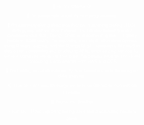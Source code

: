 <div style="background-image: url('https://i.imgur.com/wiBqjIF.jpeg'); background-size: cover; height: 100vh; color: white; text-align: center; padding: 20px;">
👋 Hi, I’m @Neha-Gi

👀 I’m passionate about Python programming.



🌱 I’m currently diving deep into Python, mastering testing (TDD), debugging, 
and various frameworks. I'm also learning about databases with SQL, Django ORM, 
and addressing the n+1 query problem. Additionally, I'm exploring web application 
development using Django, logging, and the Django REST Framework. My studies also 
cover consuming and producing APIs, emphasizing service-to-service communication. 
Furthermore, I'm gaining insights into cloud computing fundamentals with AWS and GCP.


💞️ I’m looking to collaborate on Python-based projects focusing on data analysis.
 
📫 How to reach me: Message me here on GitHub or connect on LinkedIn.

😄 Pronouns: She/Her

⚡ Fun fact: I love exploring hiking trails and discovering nature's gems.





<!---
Neha-Gi/Neha-Gi is a ✨ special ✨ repository because its `README.md` (this file) appears on your GitHub profile.
You can click the Preview link to take a look at your changes.
--->
